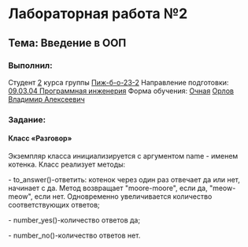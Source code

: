 <h1> Лабораторная работа №2 </h1>
<h2>  Тема: Введение в ООП </h2>
<h3>Выполнил:</h3>
Студент <u>2</u> курса группы <u>Пиж-б-о-23-2</u>
Направление подготовки: <u>09.03.04 Программная инженерия</u>
Форма обучения: <u>Очная</u>
<u>Орлов Владимир Алексеевич</u>

<h3>Задание:</h3>
<h4>Класс «Разговор»</h4>
<p>Экземпляр класса инициализируется с аргументом  name - именем котенка. Класс реализует методы:<p>
<p>- to_answer()-ответить: котенок через один раз отвечает да или нет, начинает с да. Метод возвращает "moore-moore", если да, "meow-meow", если нет. Одновременно увеличивается количество соответствующих ответов;<p> 
<p>- number_yes()-количество ответов да;<p>
<p>- number_no()-количество ответов нет.</p>
